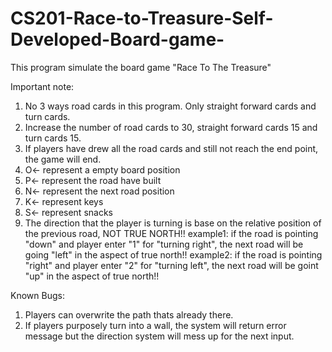 # CS201-Race-to-Treasure-Self-Developed-Board-game-

This program simulate the board game "Race To The Treasure"

Important note:
1. No 3 ways road cards in this program. Only straight forward cards and turn cards.
2. Increase the number of road cards to 30, straight forward cards 15 and turn cards 15.
3. If players have drew all the road cards and still not reach the end point, the game will end.
4. O<- represent a empty board position 
5. P<- represent the road have built
6. N<- represent the next road position
7. K<- represent keys
8. S<- represent snacks
9. The direction that the player is turning is base on the relative position of the previous road, NOT TRUE NORTH!!
example1: if the road is pointing "down" and player enter "1" for "turning right", the next road will be going "left" in the aspect of true north!!
example2: if the road is pointing "right" and player enter "2" for "turning left", the next road will be goint "up" in the aspect of true north!!

Known Bugs:
1. Players can overwrite the path thats already there.
2. If players purposely turn into a wall, the system will return error message but the direction system will mess up for the next input.
